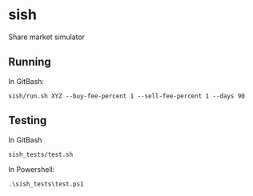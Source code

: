 sish
====

Share market simulator


Running
-------

In GitBash:
```
sish/run.sh XYZ --buy-fee-percent 1 --sell-fee-percent 1 --days 90
```

Testing
-------

In GitBash
```
sish_tests/test.sh
```

In Powershell:
```
.\sish_tests\test.ps1
```
